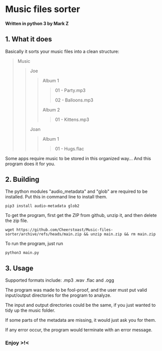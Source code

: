 # Music files sorter
#### Written in python 3 by Mark Z

## 1. What it does

Basically it sorts your music files into a clean structure:

> Music
>> Joe
>>> Album 1
>>>> 01 - Party.mp3
>>>> 
>>>> 02 - Balloons.mp3
>>>> 
>>> Album 2
>>>> 01 - Kittens.mp3
>>> 
>> Joan
>>> Album 1
>>>> 01 - Hugs.flac

Some apps require music to be stored in this organized way... And this program does it for you. 

## 2. Building
The python modules "audio_metadata" and "glob" are required to be installed. Put this in command line to install them.

    pip3 install audio-metadata glob2
To get the program, first get the ZIP from github, unzip it, and then delete the zip file.

    wget https://github.com/Cheerstoast/Music-files-sorter/archive/refs/heads/main.zip && unzip main.zip && rm main.zip
To run the program, just run

    python3 main.py

## 3. Usage

Supported formats include: .mp3 .wav .flac and .ogg

The program was made to be fool-proof, and the user must put valid input/output directories for the program to analyze.

The input and output directories could be the same, if you just wanted to tidy up the music folder.

If some parts of the metadata are missing, it would just ask you for them.

If any error occur, the program would terminate with an error message.

### Enjoy >!<

